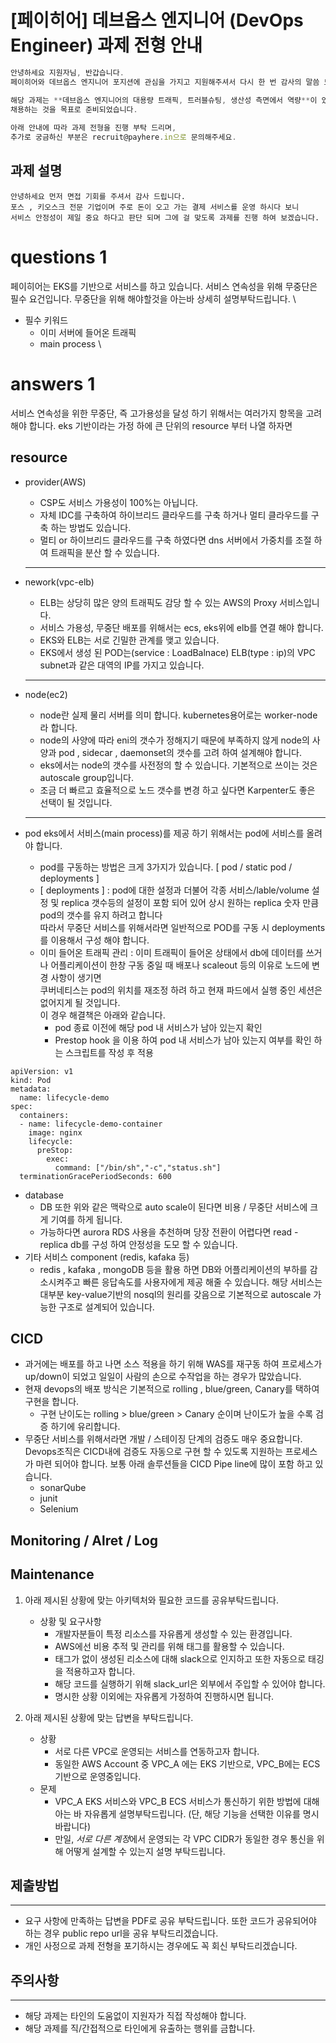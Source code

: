 # [페이히어] 데브옵스 엔지니어 (DevOps Engineer) 과제 전형 안내

```jsx
안녕하세요 지원자님, 반갑습니다.
페이히어와 데브옵스 엔지니어 포지션에 관심을 가지고 지원해주셔서 다시 한 번 감사의 말씀 드립니다.

해당 과제는 **데브옵스 엔지니어의 대용량 트래픽, 트러블슈팅, 생산성 측면에서 역량**이 있으신 분을 
채용하는 것을 목표로 준비되었습니다.
 
아래 안내에 따라 과제 전형을 진행 부탁 드리며,
추가로 궁금하신 부분은 recruit@payhere.in으로 문의해주세요.
```

## **과제 설명**
```
안녕하세요 먼저 면접 기회를 주셔서 감사 드립니다.
포스 , 키오스크 전문 기업이며 주로 돈이 오고 가는 결제 서비스를 운영 하시다 보니 
서비스 안정성이 제일 중요 하다고 판단 되며 그에 걸 맞도록 과제를 진행 하여 보겠습니다.
```

# questions 1 

 페이히어는 EKS를 기반으로 서비스를 하고 있습니다. 서비스 연속성을 위해 무중단은 필수 요건입니다. 무중단을 위해 해야할것을 아는바 상세히 설명부탁드립니다. \
  * 필수 키워드
     * 이미 서버에 들어온 트래픽
     *  main process \

# answers 1
서비스 연속성을 위한 무중단, 즉 고가용성을 달성 하기 위해서는 여러가지 항목을 고려 해야 합니다. 
eks 기반이라는 가정 하에 큰 단위의 resource 부터 나열 하자면


## resource
 - provider(AWS) 
    - CSP도 서비스 가용성이 100%는 아닙니다. 
    - 자체 IDC를 구축하여 하이브리드 클라우드를 구축 하거나 멀티 클라우드를 구축 하는 방법도 있습니다.
    - 멀티 or 하이브리드 클라우드를 구축 하였다면 dns 서버에서 가중치를 조절 하여 트래픽을 분산 할 수 있습니다. 
    ---
 - nework(vpc-elb)
    - ELB는 상당히 많은 양의 트래픽도 감당 할 수 있는 AWS의 Proxy 서비스입니다.
    - 서비스 가용성, 무중단 배포를 위해서는 ecs, eks위에 elb를 연결 해야 합니다.
    - EKS와 ELB는 서로 긴밀한 관계를 맺고 있습니다. 
    - EKS에서 생성 된 POD는(service : LoadBalnace) ELB(type : ip)의 VPC  subnet과 같은 대역의  IP를 가지고 있습니다.
    ---

 - node(ec2)
    - node란 실제 물리 서버를 의미 합니다. kubernetes용어로는 worker-node라 합니다.
    - node의 사양에 따라 eni의 갯수가 정해지기 때문에 부족하지 않게 node의 사양과 pod , sidecar , daemonset의 갯수를 고려 하여 설계해야 합니다.
    - eks에서는 node의 갯수를 사전정의 할 수 있습니다. 기본적으로 쓰이는 것은 autoscale group입니다.
    - 조금 더 빠르고 효율적으로 노드 갯수를 변경 하고 싶다면 Karpenter도 좋은 선택이 될 것입니다.
    ---
 - pod
    eks에서 서비스(main process)를 제공 하기 위해서는 pod에 서비스를 올려야 합니다.
     - pod를 구동하는 방법은 크게 3가지가 있습니다. [ pod / static pod / deployments ] 
     - [ deployments ] : pod에 대한 설정과 더불어 각종 서비스/lable/volume 설정  및  replica 갯수등의 설정이 포함 되어 있어 상시 원하는 replica 숫자 만큼 pod의 갯수를 유지 하려고 합니다 \
                  따라서 무중단 서비스를 위해서라면 일반적으로 POD를 구동 시 deployments를 이용해서 구성 해야 합니다.
     - 이미 들어온 트래픽 관리 : 이미 트래픽이 들어온 상태에서 db에 데이터를 쓰거나 어플리케이션이 한창 구동 중일 때 배포나 scaleout 등의 이유로 노드에 변경 사항이 생기면 \
                                 쿠버네티스는 pod의 위치를 재조정 하려 하고 현재 파드에서 실행 중인 세션은 없어지게 될 것입니다. \
       이 경우 해결책은 아래와 같습니다. 
       - pod 종료 이전에 해당 pod 내 서비스가 남아 있는지 확인
       - Prestop hook 을 이용 하여 pod 내 서비스가 남아 있는지 여부를 확인 하는 스크립트를 작성 후 적용
```
apiVersion: v1
kind: Pod
metadata:
  name: lifecycle-demo
spec:
  containers:
  - name: lifecycle-demo-container
    image: nginx
    lifecycle:
      preStop:
        exec:
          command: ["/bin/sh","-c","status.sh"]
  terminationGracePeriodSeconds: 600
```
  
 - database
   - DB 또한 위와 같은 맥락으로 auto scale이 된다면 비용 / 무중단 서비스에 크게 기여를 하게 됩니다.
   - 가능하다면 aurora RDS 사용을 추천하며 당장 전환이 어렵다면 read - replica db를 구성 하여 안정성을 도모 할 수 있습니다.
 - 기타 서비스 component (redis, kafaka 등) 
   - redis , kafaka , mongoDB 등을 활용 하면 DB와 어플리케이션의 부하를 감소시켜주고 빠른 응답속도를 사용자에게 제공 해줄 수 있습니다.
     해당 서비스는 대부분 key-value기반의 nosql의 원리를 갖음으로 기본적으로 autoscale 가능한 구조로 설계되어 있습니다.

## CICD
- 과거에는 배포를 하고 나면 소스 적용을 하기 위해 WAS를 재구동 하여 프로세스가 up/down이 되었고 일일이 사람의 손으로 수작업을 하는 경우가 많았습니다. 
- 현재 devops의  배포 방식은 기본적으로 rolling , blue/green, Canary를 택하여 구현을 합니다.
    - 구현 난이도는 rolling > blue/green >  Canary 순이며 난이도가 높을 수록 검증 하기에 유리합니다.
- 무중단 서비스를 위해서라면 개발 / 스테이징 단계의 검증도 매우 중요합니다. Devops조직은 CICD내에 검증도 자동으로 구현 할 수 있도록 지원하는 프로세스가 마련 되어야 합니다.
  보통 아래 솔루션들을  CICD Pipe line에 많이 포함 하고 있습니다.
   - sonarQube
   - junit
   - Selenium 


## Monitoring / Alret / Log



## Maintenance


1. 아래 제시된 상황에 맞는 아키텍처와 필요한 코드를 공유부탁드립니다. 
    - 상황 및 요구사항
        - 개발자분들이 특정 리소스를 자유롭게 생성할 수 있는 환경입니다.
        - AWS에선 비용 추적 및 관리를 위해 태그를 활용할 수 있습니다.
        - 태그가 없이 생성된 리소스에 대해 slack으로 인지하고 또한 자동으로 태깅을 적용하고자 합니다.
        - 해당 코드를 실행하기 위해 slack_url은 외부에서 주입할 수 있어야 합니다.
        - 명시한 상황 이외에는 자유롭게 가정하여 진행하시면 됩니다.
    
2. 아래 제시된 상황에 맞는 답변을 부탁드립니다.
    - 상황
        - 서로 다른 VPC로 운영되는 서비스를 연동하고자 합니다.
        - 동일한 AWS Account 중 VPC_A 에는 EKS 기반으로, VPC_B에는 ECS 기반으로 운영중입니다.
    - 문제
        - VPC_A EKS 서비스와 VPC_B ECS 서비스가 통신하기 위한 방법에 대해 아는 바 자유롭게 설명부탁드립니다. (단, 해당 기능을 선택한 이유를 명시바랍니다)
        - 만일, *서로 다른 계정*에서 운영되는 각 VPC CIDR가 동일한 경우 통신을 위해 어떻게 설계할 수 있는지 설명 부탁드립니다.

## 제출방법

---

- 요구 사항에 만족하는 답변을 PDF로 공유 부탁드립니다. 또한 코드가 공유되어야 하는 경우 public repo url을 공유 부탁드리겠습니다.
- 개인 사정으로 과제 전형을 포기하시는 경우에도 꼭 회신 부탁드리겠습니다.

## 주의사항

---

- 해당 과제는 타인의 도움없이 지원자가 직접 작성해야 합니다.
- 해당 과제를 직/간접적으로 타인에게 유출하는 행위를 금합니다.
